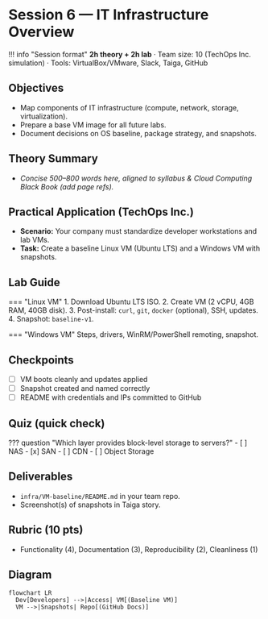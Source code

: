 # Session 6 — IT Infrastructure Overview

!!! info "Session format"
    **2h theory + 2h lab** · Team size: 10 (TechOps Inc. simulation) · Tools: VirtualBox/VMware, Slack, Taiga, GitHub

## Objectives
- Map components of IT infrastructure (compute, network, storage, virtualization).
- Prepare a base VM image for all future labs.
- Document decisions on OS baseline, package strategy, and snapshots.

## Theory Summary
- *Concise 500–800 words here, aligned to syllabus & Cloud Computing Black Book (add page refs).*

## Practical Application (TechOps Inc.)
- **Scenario:** Your company must standardize developer workstations and lab VMs.
- **Task:** Create a baseline Linux VM (Ubuntu LTS) and a Windows VM with snapshots.

## Lab Guide
=== "Linux VM"
    1. Download Ubuntu LTS ISO.
    2. Create VM (2 vCPU, 4GB RAM, 40GB disk).
    3. Post-install: `curl`, `git`, `docker` (optional), SSH, updates.
    4. Snapshot: `baseline-v1`.

=== "Windows VM"
    Steps, drivers, WinRM/PowerShell remoting, snapshot.

## Checkpoints
- [ ] VM boots cleanly and updates applied  
- [ ] Snapshot created and named correctly  
- [ ] README with credentials and IPs committed to GitHub

## Quiz (quick check)
??? question "Which layer provides block-level storage to servers?"
    - [ ] NAS
    - [x] SAN
    - [ ] CDN
    - [ ] Object Storage

## Deliverables
- `infra/VM-baseline/README.md` in your team repo.
- Screenshot(s) of snapshots in Taiga story.

## Rubric (10 pts)
- Functionality (4), Documentation (3), Reproducibility (2), Cleanliness (1)

## Diagram
```mermaid
flowchart LR
  Dev[Developers] -->|Access| VM[(Baseline VM)]
  VM -->|Snapshots| Repo[(GitHub Docs)]